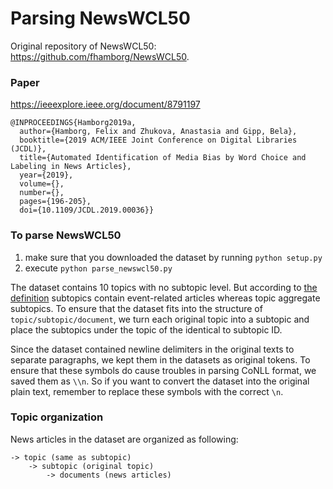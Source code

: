 # Parsing NewsWCL50

Original repository of NewsWCL50: https://github.com/fhamborg/NewsWCL50. 

### Paper
https://ieeexplore.ieee.org/document/8791197 

```
@INPROCEEDINGS{Hamborg2019a,
  author={Hamborg, Felix and Zhukova, Anastasia and Gipp, Bela},
  booktitle={2019 ACM/IEEE Joint Conference on Digital Libraries (JCDL)}, 
  title={Automated Identification of Media Bias by Word Choice and Labeling in News Articles}, 
  year={2019},
  volume={},
  number={},
  pages={196-205},
  doi={10.1109/JCDL.2019.00036}}
```

### To parse NewsWCL50
1) make sure that you downloaded the dataset by running ```python setup.py``` 
2) execute ```python parse_newswcl50.py``` 

The dataset contains 10 topics with no subtopic level. But according to [the definition](README.md) subtopics contain 
event-related articles whereas topic aggregate subtopics. To ensure that the dataset fits into the structure of ```topic/subtopic/document```,
we turn each original topic into a subtopic and place the subtopics under the topic of the identical to subtopic ID. 

Since the dataset contained newline delimiters in the original texts to separate paragraphs, we kept them in the datasets as original tokens. 
To ensure that these symbols do cause troubles in parsing CoNLL format, we saved them as ```\\n```. So if you want to 
convert the dataset into the original plain text, remember to replace these symbols with the correct ```\n```. 


### Topic organization
News articles in the dataset are organized as following:
```
-> topic (same as subtopic)
    -> subtopic (original topic)
        -> documents (news articles)
   ```

